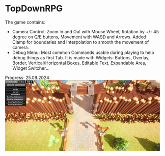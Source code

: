 # TopDownRPG

The game contains:
- Camera Control: Zoom In and Out with Mouse Wheel, Rotation by +/- 45 degree on Q/E buttons, Movement with WASD and Arrows. Added Clamp for boundaries and Interpolation to smooth the movement of camera.
- Debug Menu: Most common Commands usable during playing to help debug things as first Tab. It is made with Widgets: Buttons, Overlay, Border, Vertical/Horizontal Boxes, Editable Text, Expandable Area, Widget Switcher...

Progress:
25.08.2024
![alt text](https://raw.githubusercontent.com/jakkwi/Games/main/TopDownRPG/ScreenShots/25.08.2024.png?raw=true)
